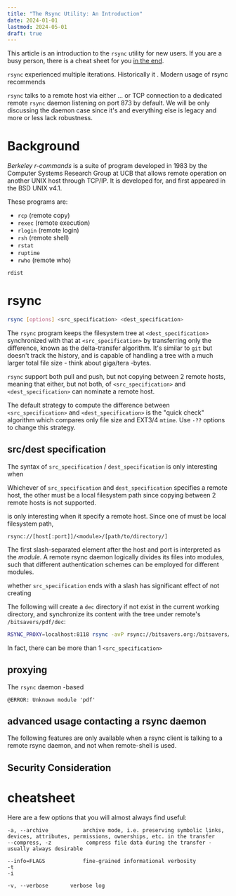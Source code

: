 ```yaml
---
title: "The Rsync Utility: An Introduction"
date: 2024-01-01
lastmod: 2024-05-01
draft: true
---
```


This article is an introduction to the `rsync` utility for new users.
If you are a busy person, there is a cheat sheet for you [in the end](#cheatsheet).

`rsync` experienced multiple iterations. Historically it .
Modern usage of rsync recommends 

`rsync` talks to a remote host via either ... or TCP connection to a dedicated remote `rsync` daemon listening on port 873 by default.
We will be only discussing the daemon case since it's and everything else is legacy and more or less lack robustness.

Background
===========

*Berkeley r-commands* is a suite of program developed in 1983 by the Computer Systems Research Group at UCB that allows remote operation on another UNIX host through TCP/IP. It is developed for, and first appeared in the BSD UNIX v4.1.

These programs are:
- `rcp` (remote copy)
- `rexec` (remote execution)
- `rlogin` (remote login)
- `rsh` (remote shell)
- `rstat`
- `ruptime`
- `rwho` (remote who)

`rdist`

rsync
==========

```sh
rsync [options] <src_specification> <dest_specification>
```

The `rsync` program keeps the filesystem tree at `<dest_specification>` synchronized with that at `<src_specification>`
by transferring only the difference, known as the delta-transfer algorithm. It's similar to `git` but doesn't track the history, and
is capable of handling a tree with a much larger total file size - think about giga/tera -bytes.

`rsync` support both pull and push, but not copying between 2 remote hosts, meaning that either, but not both, of `<src_specification>` and `<dest_specification>` can nominate a remote host.

The default strategy to compute the difference between `<src_specification>` and `<dest_specification>` is the "quick check" algorithm which
compares only file size and EXT3/4 `mtime`. Use `-??` options to change this strategy.

## src/dest specification

The syntax of `src_specification` / `dest_specification` is only interesting when 

Whichever of `src_specification` and `dest_specification` specifies a remote host, 
the other must be a local filesystem path since copying between 2 remote hosts is not supported.

is only interesting when it specify a remote host.
Since one of   must be local filesystem path,

```
rsync://[host[:port]]/<module>/[path/to/directory/]
```

The first slash-separated element after the host and port is interpreted as the *module*.
A remote rsync daemon logically divides its files into modules,
such that different authentication schemes can be employed for different modules.

whether `src_specification` ends with a slash has significant effect of not creating 

The following will create a `dec` directory if not exist in the current working directory,
and synchronize its content with the tree under remote's `/bitsavers/pdf/dec`:

```sh
RSYNC_PROXY=localhost:8118 rsync -avP rsync://bitsavers.org:/bitsavers/pdf/dec ./
```

In fact, there can be more than 1 `<src_specification>`


## proxying

The `rsync` daemon -based 

```
@ERROR: Unknown module 'pdf'
```


## advanced usage contacting a rsync daemon 

The following features are only available when a rsync client is talking to a remote rsync daemon, and not when remote-shell is used.


## Security Consideration


cheatsheet
========


Here are a few options that you will almost always find useful:

```
-a, --archive           archive mode, i.e. preserving symbolic links, devices, attributes, permissions, ownerships, etc. in the transfer
--compress, -z           compress file data during the transfer - usually always desirable

--info=FLAGS            fine-grained informational verbosity
-t
-i

-v, --verbose       verbose log
```
